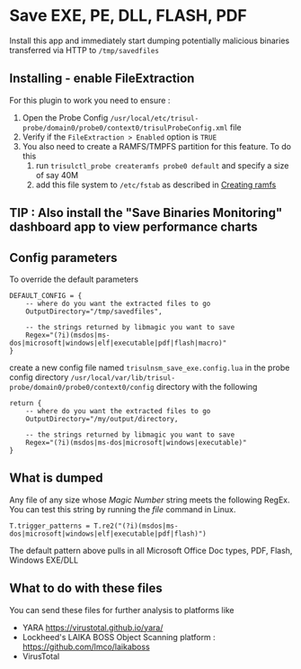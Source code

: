 # Save EXE, PE, DLL, FLASH, PDF 

Install this app and immediately start dumping potentially malicious binaries 
transferred via HTTP to `/tmp/savedfiles`

## Installing - enable FileExtraction

For this plugin to work you need to ensure :

1. Open the Probe Config `/usr/local/etc/trisul-probe/domain0/probe0/context0/trisulProbeConfig.xml` file
2. Verify if the `FileExtraction > Enabled` option is `TRUE`
3. You also need to create a RAMFS/TMPFS  partition for this feature. To do this 
    1. run `trisulctl_probe createramfs probe0 default` and specify a size of say 40M 
	2. add this file system to `/etc/fstab` as described in [Creating ramfs](https://www.trisul.org/docs/lua/fileextractoverview.html#the_ramfs_filesystem)


## TIP : Also install the "Save Binaries Monitoring" dashboard app to view performance charts 

## Config parameters

To override the default parameters
````
DEFAULT_CONFIG = { 
	-- where do you want the extracted files to go
	OutputDirectory="/tmp/savedfiles",

	-- the strings returned by libmagic you want to save
	Regex="(?i)(msdos|ms-dos|microsoft|windows|elf|executable|pdf|flash|macro)"
}
````

create a new config file named `trisulnsm_save_exe.config.lua` in the probe config directory
`/usr/local/var/lib/trisul-probe/domain0/probe0/context0/config` directory with the following

````
return { 
	-- where do you want the extracted files to go
	OutputDirectory="/my/output/directory,

	-- the strings returned by libmagic you want to save
	Regex="(?i)(msdos|ms-dos|microsoft|windows|executable)"
}

````
				

## What is dumped

Any file of any size whose _Magic Number_ string meets the following RegEx. You can test 
this string by running the *file* command in Linux.

````
T.trigger_patterns = T.re2("(?i)(msdos|ms-dos|microsoft|windows|elf|executable|pdf|flash)")
````

The default pattern above pulls in all Microsoft Office Doc types, PDF, Flash, Windows EXE/DLL 

## What to do with these files

You can send these files for further analysis to platforms like 

* YARA https://virustotal.github.io/yara/
* Lockheed's LAIKA BOSS Object Scanning platform : https://github.com/lmco/laikaboss
* VirusTotal

